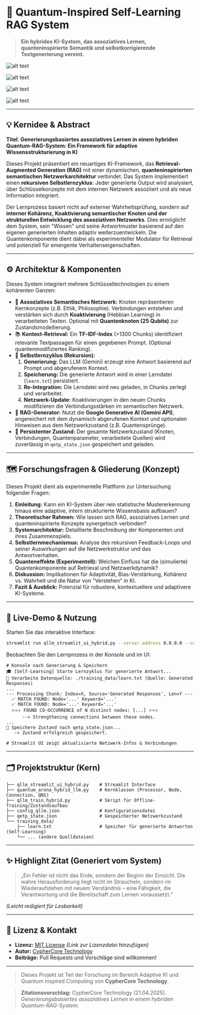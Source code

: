 
# 🧠 Quantum-Inspired Self-Learning RAG System

> **Ein hybrides KI-System, das assoziatives Lernen, quanteninspirierte Semantik und selbstkorrigierende Textgenerierung vereint.**

![alt text](https://img.shields.io/badge/Status-Entwicklung-blue.svg)
 
![alt text](https://img.shields.io/badge/Self--Learning-Aktiviert-brightgreen.svg)
 
![alt text](https://img.shields.io/badge/RAG-Gemini_2.0-orange.svg)
 
![alt text](https://img.shields.io/badge/Qubits-25_pro_Knoten-purple.svg)

---

## 💡 Kernidee & Abstract

**Titel**:
**Generierungsbasiertes assoziatives Lernen in einem hybriden Quantum-RAG-System: Ein Framework für adaptive Wissensstrukturierung in KI**

Dieses Projekt präsentiert ein neuartiges KI-Framework, das **Retrieval-Augmented Generation (RAG)** mit einer dynamischen, **quanteninspirierten semantischen Netzwerkarchitektur** verbindet. Das System implementiert einen **rekursiven Selbstlernzyklus**: Jeder generierte Output wird analysiert, über Schlüsselkonzepte mit dem internen Netzwerk assoziiert und als neue Information integriert.

Der Lernprozess basiert nicht auf externer Wahrheitsprüfung, sondern auf **interner Kohärenz, Koaktivierung semantischer Knoten und der strukturellen Entwicklung des assoziativen Netzwerks**. Dies ermöglicht dem System, sein "Wissen" und seine Antwortmuster basierend auf den eigenen generierten Inhalten adaptiv weiterzuentwickeln. Die Quantenkomponente dient dabei als experimenteller Modulator für Retrieval und potenziell für emergente Verhaltenseigenschaften.

---

## ⚙️ Architektur & Komponenten

Dieses System integriert mehrere Schlüsseltechnologien zu einem kohärenten Ganzen:

-   🧠 **Assoziatives Semantisches Netzwerk:** Knoten repräsentieren Kernkonzepte (z.B. Ethik, Philosophie). Verbindungen entstehen und verstärken sich durch **Koaktivierung** (Hebbian Learning) in verarbeiteten Texten. Optional mit **Quantenknoten (25 Qubits)** zur Zustandsmodellierung.
-   📚 **Kontext-Retrieval:** Ein **TF-IDF-Index** (>1300 Chunks) identifiziert relevante Textpassagen für einen gegebenen Prompt. (Optional quantenmodifiziertes Ranking).
-   🔁 **Selbstlernzyklus (Rekursion):**
    1.  **Generierung:** Das LLM (Gemini) erzeugt eine Antwort basierend auf Prompt und abgerufenem Kontext.
    2.  **Speicherung:** Die generierte Antwort wird in einer Lerndatei (`learn.txt`) persistiert.
    3.  **Re-Integration:** Die Lerndatei wird neu geladen, in Chunks zerlegt und verarbeitet.
    4.  **Netzwerk-Update:** Koaktivierungen in den neuen Chunks modifizieren die Verbindungsstärken im semantischen Netzwerk.
-   🤖 **RAG-Generator:** Nutzt die **Google Generative AI (Gemini API)**, angereichert mit dem dynamisch abgerufenen Kontext und optionalen Hinweisen aus dem Netzwerkzustand (z.B. Quantensprünge).
-   💾 **Persistenter Zustand:** Der gesamte Netzwerkzustand (Knoten, Verbindungen, Quantenparameter, verarbeitete Quellen) wird zuverlässig in `qetp_state.json` gespeichert und geladen.

---

## 🗺️ Forschungsfragen & Gliederung (Konzept)

Dieses Projekt dient als experimentelle Plattform zur Untersuchung folgender Fragen:

1.  **Einleitung:** Kann ein KI-System über rein statistische Mustererkennung hinaus eine adaptive, intern strukturierte Wissensbasis aufbauen?
2.  **Theoretischer Rahmen:** Wie lassen sich RAG, assoziatives Lernen und quanteninspirierte Konzepte synergetisch verbinden?
3.  **Systemarchitektur:** Detaillierte Beschreibung der Komponenten und ihres Zusammenspiels.
4.  **Selbstlernmechanismus:** Analyse des rekursiven Feedback-Loops und seiner Auswirkungen auf die Netzwerkstruktur und das Antwortverhalten.
5.  **Quanteneffekte (Experimentell):** Welchen Einfluss hat die (simulierte) Quantenkomponente auf Retrieval und Netzwerkdynamik?
6.  **Diskussion:** Implikationen für Adaptivität, Bias-Verstärkung, Kohärenz vs. Wahrheit und die Natur von "Verstehen" in KI.
7.  **Fazit & Ausblick:** Potenzial für robustere, kontextuellere und adaptivere KI-Systeme.

---

## 🚀 Live-Demo & Nutzung

Starten Sie das interaktive Interface:
```bash
streamlit run qllm_streamlit_ui_hybrid.py --server.address 0.0.0.0 --server.port 789
```
Beobachten Sie den Lernprozess in der Konsole und im UI:
```
# Konsole nach Generierung & Speichern
🎓 [Self-Learning] Starte Lernzyklus für generierte Antwort...
📄 Verarbeite Datenquelle: ./training_data/learn.txt (Quelle: Generated Responses)
...
--- Processing Chunk: Index=X, Source='Generated Responses', Len=Y ---
  ✅ MATCH FOUND: Node='...' Keyword='...'
  ✅ MATCH FOUND: Node='...' Keyword='...'
  ⭐⭐⭐ FOUND CO-OCCURRENCE of N distinct nodes: [...] ⭐⭐⭐
      --> Strengthening connections between these nodes.
...
💾 Speichere Zustand nach qetp_state.json...
   -> Zustand erfolgreich gespeichert.

# Streamlit UI zeigt aktualisierte Netzwerk-Infos & Verbindungen
```

---

## 🗂️ Projektstruktur (Kern)
```
├── qllm_streamlit_ui_hybrid.py    # Streamlit Interface
├── quantum_arona_hybrid_llm.py    # Kernklassen (Processor, Node, Connection, QNS)
├── qllm_train_hybrid.py           # Skript für Offline-Training/Zustandsaufbau
├── config_qllm.json               # Konfigurationsdatei
├── qetp_state.json                # Gespeicherter Netzwerkzustand
└── training_data/
    ├── learn.txt                  # Speicher für generierte Antworten (Self-Learning)
    └── ... (andere Quelldateien)
```

---

## ✨ Highlight Zitat (Generiert vom System)
> „Ein Fehler ist nicht das Ende, sondern der Beginn der Einsicht. Die wahre Herausforderung liegt nicht im Straucheln, sondern im Wiederaufstehen mit neuem Verständnis – eine Fähigkeit, die Verantwortung und die Bereitschaft zum Lernen voraussetzt.“

*(Leicht redigiert für Lesbarkeit)*

---

## 📜 Lizenz & Kontakt

-   **Lizenz:** [MIT License](LICENSE) *(Link zur Lizenzdatei hinzufügen)*
-   **Autor:** [CypherCore Technology](ralf.kruemmel@outlook.de)
-   **Beiträge:** Pull Requests und Vorschläge sind willkommen!

---

> Dieses Projekt ist Teil der Forschung im Bereich Adaptive KI und Quantum Inspired Computing von **CypherCore Technology**.


> **Zitationsvorschlag:**
> CypherCore Technology (21.04.2025). _Generierungsbasiertes assoziatives Lernen in einem hybriden Quantum-RAG-System_. 

```

